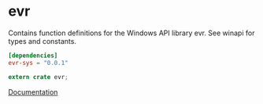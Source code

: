 # evr #
Contains function definitions for the Windows API library evr. See winapi for types and constants.

```toml
[dependencies]
evr-sys = "0.0.1"
```

```rust
extern crate evr;
```

[Documentation](https://retep998.github.io/doc/evr/)
